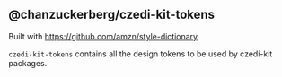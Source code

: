 ## @chanzuckerberg/czedi-kit-tokens

Built with https://github.com/amzn/style-dictionary

`czedi-kit-tokens` contains all the design tokens to be used by czedi-kit packages.